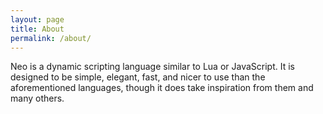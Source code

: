 ```yaml
---
layout: page
title: About
permalink: /about/
---
```

Neo is a dynamic scripting language similar to Lua or JavaScript. It is designed to be simple, elegant, fast, and nicer to use than the aforementioned languages, though it does take inspiration from them and many others.